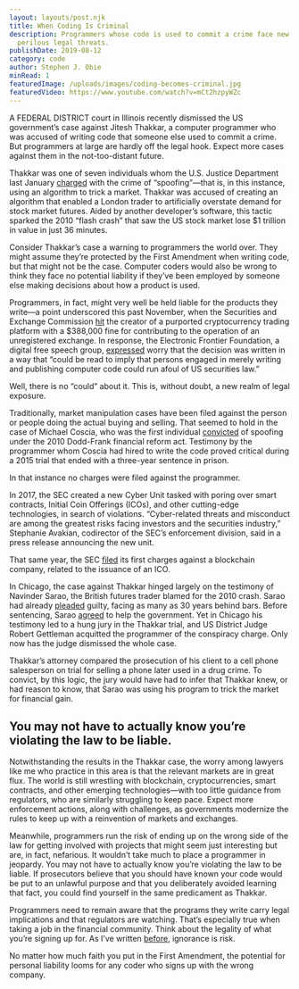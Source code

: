 ```yaml
---
layout: layouts/post.njk
title: When Coding Is Criminal
description: Programmers whose code is used to commit a crime face new and
  perilous legal threats.
publishDate: 2019-08-12
category: code
author: Stephen J. Obie
minRead: 1
featuredImage: /uploads/images/coding-becomes-criminal.jpg
featuredVideo: https://www.youtube.com/watch?v=mCt2hzpyWZc
---
```


<!-- @format -->

<!--StartFragment-->

A FEDERAL DISTRICT court in Illinois recently dismissed the US government’s case against Jitesh Thakkar, a computer programmer who was accused of writing code that someone else used to commit a crime. But programmers at large are hardly off the legal hook. Expect more cases against them in the not-too-distant future.

Thakkar was one of seven individuals whom the U.S. Justice Department last January [charged](https://www.justice.gov/criminal-vns/case/jitesh-thakkar) with the crime of “spoofing”—that is, in this instance, using an algorithm to trick a market. Thakkar was accused of creating an algorithm that enabled a London trader to artificially overstate demand for stock market futures. Aided by another developer’s software, this tactic sparked the 2010 “flash crash” that saw the US stock market lose $1 trillion in value in just 36 minutes.

<!--EndFragment-->

<!--StartFragment-->

Consider Thakkar’s case a warning to programmers the world over. They might assume they’re protected by the First Amendment when writing code, but that might not be the case. Computer coders would also be wrong to think they face no potential liability if they’ve been employed by someone else making decisions about how a product is used.

Programmers, in fact, might very well be held liable for the products they write—a point underscored this past November, when the Securities and Exchange Commission [hit](https://www.investing.com/news/cryptocurrency-news/etherdelta-founder-pays-388000-in-fines-to-settle-sec-charges-1681663) the creator of a purported cryptocurrency trading platform with a $388,000 fine for contributing to the operation of an unregistered exchange. In response, the Electronic Frontier Foundation, a digital free speech group, [expressed](https://www.eff.org/deeplinks/2019/02/secs-action-against-decentralized-exchange-raises-constitutional-questions) worry that the decision was written in a way that “could be read to imply that persons engaged in merely writing and publishing computer code could run afoul of US securities law.”

Well, there is no “could” about it. This is, without doubt, a new realm of legal exposure.

Traditionally, market manipulation cases have been filed against the person or people doing the actual buying and selling. That seemed to hold in the case of Michael Coscia, who was the first individual [convicted](https://www.theguardian.com/us-news/2015/nov/04/us-high-frequency-trader-convicted-first-spoofing-case-michael-coscia) of spoofing under the 2010 Dodd-Frank financial reform act. Testimony by the programmer whom Coscia had hired to write the code proved critical during a 2015 trial that ended with a three-year sentence in prison.

In that instance no charges were filed against the programmer.

In 2017, the SEC created a new Cyber Unit tasked with poring over smart contracts, Initial Coin Offerings (ICOs), and other cutting-edge technologies, in search of violations. “Cyber-related threats and misconduct are among the greatest risks facing investors and the securities industry,” Stephanie Avakian, codirector of the SEC’s enforcement division, said in a press release announcing the new unit.

That same year, the SEC [filed](http://fortune.com/2017/12/04/cryptocurrency-bitcoin-sec-ico-scam/) its first charges against a blockchain company, related to the issuance of an ICO.

In Chicago, the case against Thakkar hinged largely on the testimony of Navinder Sarao, the British futures trader blamed for the 2010 crash. Sarao had already [pleaded](https://www.justice.gov/opa/pr/futures-trader-pleads-guilty-illegally-manipulating-futures-market-connection-2010-flash) guilty, facing as many as 30 years behind bars. Before sentencing, Sarao [agreed](https://chicago.suntimes.com/news/flash-crash-trader-testifies-federal-trial-chicago-spoofing/) to help the government. Yet in Chicago his testimony led to a hung jury in the Thakkar trial, and US District Judge Robert Gettleman acquitted the programmer of the conspiracy charge. Only now has the judge dismissed the whole case.

Thakkar’s attorney compared the prosecution of his client to a cell phone salesperson on trial for selling a phone later used in a drug crime. To convict, by this logic, the jury would have had to infer that Thakkar knew, or had reason to know, that Sarao was using his program to trick the market for financial gain.

<!--EndFragment-->

<!--StartFragment-->

## You may not have to actually know you’re violating the law to be liable.

<!--EndFragment-->

<!--StartFragment-->

Notwithstanding the results in the Thakkar case, the worry among lawyers like me who practice in this area is that the relevant markets are in great flux. The world is still wrestling with blockchain, cryptocurrencies, smart contracts, and other emerging technologies—with too little guidance from regulators, who are similarly struggling to keep pace. Expect more enforcement actions, along with challenges, as governments modernize the rules to keep up with a reinvention of markets and exchanges.

Meanwhile, programmers run the risk of ending up on the wrong side of the law for getting involved with projects that might seem just interesting but are, in fact, nefarious. It wouldn’t take much to place a programmer in jeopardy. You may not have to actually know you’re violating the law to be liable. If prosecutors believe that you should have known your code would be put to an unlawful purpose and that you deliberately avoided learning that fact, you could find yourself in the same predicament as Thakkar.

Programmers need to remain aware that the programs they write carry legal implications and that regulators are watching. That’s especially true when taking a job in the financial community. Think about the legality of what you’re signing up for. As I’ve written [before](https://hbr.org/2018/07/how-regulation-could-help-cryptocurrencies-grow), ignorance is risk.

No matter how much faith you put in the First Amendment, the potential for personal liability looms for any coder who signs up with the wrong company.

<!--EndFragment-->
